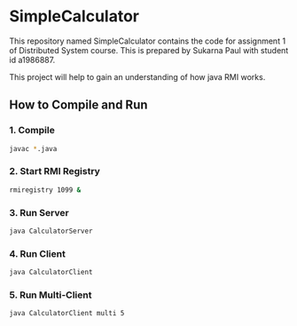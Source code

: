 # SimpleCalculator
This repository named SimpleCalculator contains the code for assignment 1 of Distributed System course. This is prepared by Sukarna Paul with student id a1986887.

This project will help to gain an understanding of how java RMI works.

## How to Compile and Run

### 1. Compile
```bash
javac *.java
```

### 2. Start RMI Registry
```bash
rmiregistry 1099 &
```

### 3. Run Server
```bash
java CalculatorServer
```

### 4. Run Client
```bash
java CalculatorClient
```

### 5. Run Multi-Client
```bash
java CalculatorClient multi 5
```